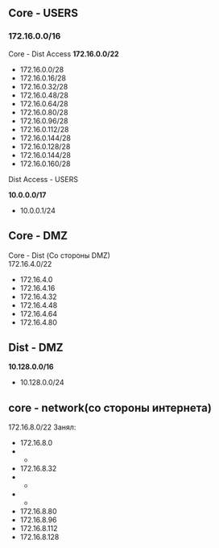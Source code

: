 
##  **Core - USERS** 
### 172.16.0.0/16 

Core - Dist Access 
**172.16.0.0/22**  
+ 172.16.0.0/28
+ 172.16.0.16/28
+ 172.16.0.32/28
+ 172.16.0.48/28
+ 172.16.0.64/28
+ 172.16.0.80/28
+ 172.16.0.96/28
+ 172.16.0.112/28
+ 172.16.0.144/28
+ 172.16.0.128/28
+ 172.16.0.144/28
+ 172.16.0.160/28

Dist Access - USERS 

**10.0.0.0/17**
+ 10.0.0.1/24


## **Core - DMZ**

Core - Dist (Со стороны DMZ)  
172.16.4.0/22
+ 172.16.4.0
+ 172.16.4.16
+ 172.16.4.32
+ 172.16.4.48
+ 172.16.4.64
+ 172.16.4.80

## Dist - DMZ
**10.128.0.0/16**
+ 10.128.0.0/24

## **core - network(со стороны интернета)**
172.16.8.0/22
Занял:
+ 172.16.8.0
+  - 
+ 172.16.8.32
+ - 
+ - 
+ 172.16.8.80
+ 172.16.8.96
+ 172.16.8.112
+ 172.16.8.128

